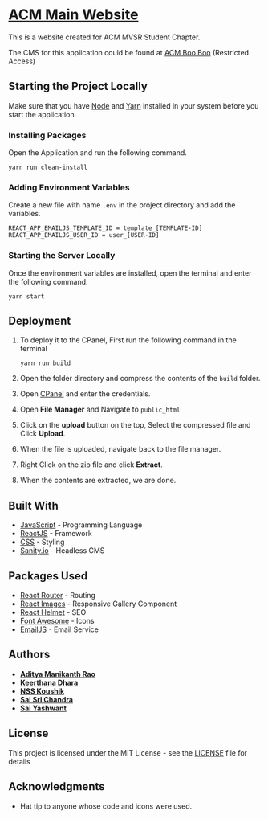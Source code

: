 # [ACM Main Website](https://mvsr.acm.org/)

This is a website created for ACM MVSR Student Chapter.

The CMS for this application could be found at [ACM Boo Boo](https://acm-boo-boo.sanity.studio/) (Restricted Access)

## Starting the Project Locally

Make sure that you have [Node](https://nodejs.org/en/) and [Yarn](https://yarnpkg.com/) installed in your system before you start the application.

### Installing Packages

Open the Application and run the following command.

```
yarn run clean-install
```

### Adding Environment Variables

Create a new file with name ```.env``` in the project directory and add the variables.

```
REACT_APP_EMAILJS_TEMPLATE_ID = template_[TEMPLATE-ID]
REACT_APP_EMAILJS_USER_ID = user_[USER-ID]
```

### Starting the Server Locally

Once the environment variables are installed, open the terminal and enter the following command.    

```
yarn start
```

## Deployment

1. To deploy it to the CPanel, First run the following command in the terminal

    ```
    yarn run build
    ```
2. Open the folder directory and compress the contents of the ```build``` folder.   
3. Open [CPanel](https://mvsr.hosting2.acm.org:2083/cpsess0732199936/frontend/paper_lantern/index.html) and enter the credentials.
4. Open **File Manager** and Navigate to ```public_html```
5. Click on the **upload** button on the top, Select the compressed file and Click **Upload**.
6. When the file is uploaded, navigate back to the file manager.
7. Right Click on the zip file and click **Extract**.
8. When the contents are extracted, we are done.

## Built With

* [JavaScript](https://developer.mozilla.org/en-US/docs/Web/JavaScript) - Programming Language
* [ReactJS](https://reactjs.org/) - Framework
* [CSS](https://developer.mozilla.org/en-US/docs/Web/CSS) - Styling
* [Sanity.io](https://www.sanity.io/docs) - Headless CMS

## Packages Used

* [React Router](https://reactrouter.com/) - Routing
* [React Images](https://www.npmjs.com/package/react-images) - Responsive Gallery Component
* [React Helmet](https://www.npmjs.com/package/react-helmet) - SEO
* [Font Awesome](https://fontawesome.com/) - Icons
* [EmailJS](https://www.emailjs.com/) - Email Service

## Authors

* [**Aditya Manikanth Rao**](https://github.com/AdityaManikanth2180)
* [**Keerthana Dhara**](https://github.com/Keerthana-dhara)
* [**NSS Koushik**](https://github.com/nssk1999)
* [**Sai Sri Chandra**](https://github.com/SaiSrichandra)
* [**Sai Yashwant**](https://github.com/saiyashwant07)

## License

This project is licensed under the MIT License - see the [LICENSE](LICENSE) file for details

## Acknowledgments

* Hat tip to anyone whose code and icons were used.

